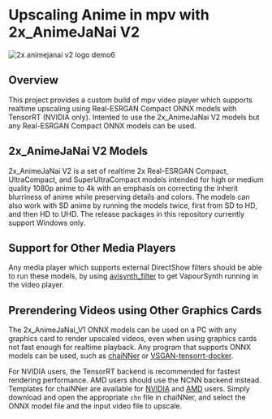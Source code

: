 # Upscaling Anime in mpv with 2x_AnimeJaNai V2

![2x animejanai v2 logo demo6](https://github.com/the-database/mpv-upscale-2x_animejanai/assets/25811902/f7219bd4-b1d7-41a4-8b3b-6385d28c87f2)


## Overview
This project provides a custom build of mpv video player which supports realtime upscaling using Real-ESRGAN Compact ONNX models with TensorRT (NVIDIA only). Intented to use the 2x_AnimeJaNai V2 models but any Real-ESRGAN Compact ONNX models can be used. 

## 2x_AnimeJaNai V2 Models
2x_AnimeJaNai V2 is a set of realtime 2x Real-ESRGAN Compact, UltraCompact, and SuperUltraCompact models intended for high or medium quality 1080p anime to 4k with an emphasis on correcting the inherit blurriness of anime while preserving details and colors. The models can also work with SD anime by running the models twice, first from SD to HD, and then HD to UHD. The release packages in this repository currently support Windows only.

## Support for Other Media Players
Any media player which supports external DirectShow filters should be able to run these models, by using [avisynth_filter](https://github.com/CrendKing/avisynth_filter) to get VapourSynth running in the video player. 

## Prerendering Videos using Other Graphics Cards
The 2x_AnimeJaNai_V1 ONNX models can be used on a PC with any graphics card to render upscaled videos, even when using graphics cards not fast enough for realtime playback. Any program that supports ONNX models can be used, such as [chaiNNer](https://github.com/chaiNNer-org/chaiNNer) or [VSGAN-tensorrt-docker](https://github.com/styler00dollar/VSGAN-tensorrt-docker).

For NVIDIA users, the TensorRT backend is recommended for fastest rendering performance. AMD users should use the NCNN backend instead. Templates for chaiNNer are available for [NVIDIA](animejanai-nvidia.chn?raw=1) and [AMD](animejanai-amd.chn?raw=1) users. Simply download and open the appropriate `chn` file in chaiNNer, and select the ONNX model file and the input video file to upscale. 
